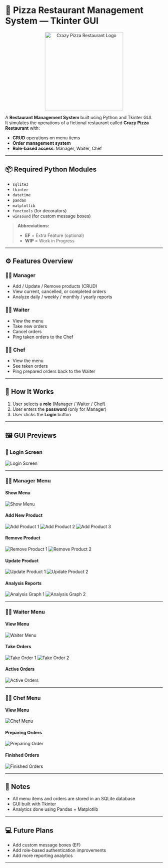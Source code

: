 # 🍕 Pizza Restaurant Management System — Tkinter GUI

<div align="center">
  <img src="images/logo.png" alt="Crazy Pizza Restaurant Logo" width="250">
</div>

A **Restaurant Management System** built using Python and Tkinter GUI.  
It simulates the operations of a fictional restaurant called **Crazy Pizza Restaurant** with:

- **CRUD** operations on menu items
- **Order management system**
- **Role-based access**: Manager, Waiter, Chef

---

## 📦 Required Python Modules

- `sqlite3`
- `tkinter`
- `datetime`
- `pandas`
- `matplotlib`
- `functools` (for decorators)
- `winsound` (for custom message boxes)

> **Abbreviations:**
> - **EF** = Extra Feature (optional)
> - **WIP** = Work in Progress

---

## ⚙️ Features Overview

### 👩‍💼 Manager
- Add / Update / Remove products (CRUD)
- View current, cancelled, or completed orders
- Analyze daily / weekly / monthly / yearly reports

### 🤵‍♀️ Waiter
- View the menu
- Take new orders
- Cancel orders
- Ping taken orders to the Chef

### 👩‍🍳 Chef
- View the menu
- See taken orders
- Ping prepared orders back to the Waiter

---

## 🚀 How It Works

1. User selects a **role** (Manager / Waiter / Chef)
2. User enters the **password** (only for Manager)
3. User clicks the **Login** button

---

## 🖼️ GUI Previews

### 🔐 Login Screen
![Login Screen](images/login.png)

---

### 🧑‍💼 Manager Menu

#### Show Menu
![Show Menu](images/manager_show_menu.png)

#### Add New Product
![Add Product 1](images/add_product_1.png)
![Add Product 2](images/add_product_2.png)
![Add Product 3](images/add_product_3.png)

#### Remove Product
![Remove Product 1](images/remove_product_1.png)
![Remove Product 2](images/remove_product_2.png)

#### Update Product
![Update Product 1](images/update_product_1.png)
![Update Product 2](images/update_product_2.png)

#### Analysis Reports
![Analysis Graph 1](images/analysis_1.png)
![Analysis Graph 2](images/analysis_2.png)

---

### 🤵‍♀️ Waiter Menu

#### View Menu
![Waiter Menu](images/waiter_view_menu.png)

#### Take Orders
![Take Order 1](images/take_order_1.png)
![Take Order 2](images/take_order_2.png)

#### Active Orders
![Active Orders](images/active_orders.png)

---

### 👩‍🍳 Chef Menu

#### View Menu
![Chef Menu](images/chef_view_menu.png)

#### Preparing Orders
![Preparing Order](images/preparing_order.png)

#### Finished Orders
![Finished Orders](images/finished_orders.png)

---

## 📝 Notes
- All menu items and orders are stored in an SQLite database
- GUI built with Tkinter
- Analytics done using Pandas + Matplotlib

---

## 💻 Future Plans
- Add custom message boxes (EF)
- Add role-based authentication improvements
- Add more reporting analytics

---
